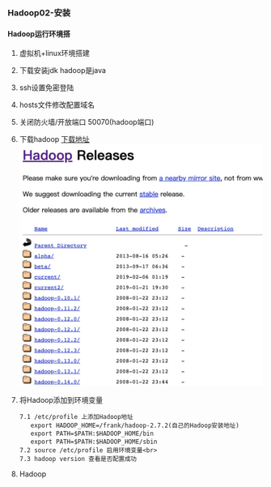 ### Hadoop02-安装

#### Hadoop运行环境搭

1. 虚拟机+linux环境搭建
2. 下载安装jdk hadoop是java 
3. ssh设置免密登陆
4. hosts文件修改配置域名
5. 关闭防火墙/开放端口  50070(hadoop端口)
6. 下载hadoop [下载地址](https://archive.apache.org/dist/hadoop/common/)
![hadoop下载地址](/postImg/hadoop01.jpg )
7. 将Hadoop添加到环境变量<br>

   ```
   7.1 /etc/profile 上添加Hadoop地址  
      export HADOOP_HOME=/frank/hadoop-2.7.2(自己的Hadoop安装地址)
      export PATH=$PATH:$HADOOP_HOME/bin
      export PATH=$PATH:$HADOOP_HOME/sbin
   7.2 source /etc/profile 启用环境变量<br>
   7.3 hadoop version 查看是否配置成功
   ``` 
8. Hadoop

  

  